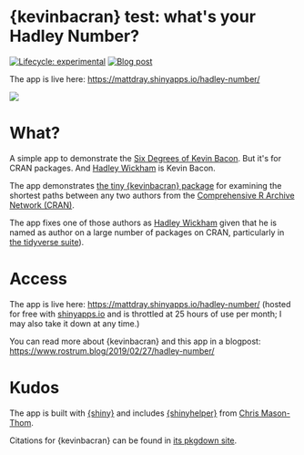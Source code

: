 # {kevinbacran} test: what's your Hadley Number?

<!-- badges: start -->
[![Lifecycle: experimental](https://img.shields.io/badge/lifecycle-experimental-orange.svg)](https://www.tidyverse.org/lifecycle/#experimental)
[![Blog post](https://img.shields.io/badge/rostrum.blog-post-008900?labelColor=000000&logo=data%3Aimage%2Fgif%3Bbase64%2CR0lGODlhEAAQAPEAAAAAABWCBAAAAAAAACH5BAlkAAIAIf8LTkVUU0NBUEUyLjADAQAAACwAAAAAEAAQAAAC55QkISIiEoQQQgghRBBCiCAIgiAIgiAIQiAIgSAIgiAIQiAIgRAEQiAQBAQCgUAQEAQEgYAgIAgIBAKBQBAQCAKBQEAgCAgEAoFAIAgEBAKBIBAQCAQCgUAgEAgCgUBAICAgICAgIBAgEBAgEBAgEBAgECAgICAgECAQIBAQIBAgECAgICAgICAgECAQECAQICAgICAgICAgEBAgEBAgEBAgICAgICAgECAQIBAQIBAgECAgICAgIBAgECAQECAQIBAgICAgIBAgIBAgEBAgECAgECAgICAgICAgECAgECAgQIAAAQIKAAAh%2BQQJZAACACwAAAAAEAAQAAAC55QkIiESIoQQQgghhAhCBCEIgiAIgiAIQiAIgSAIgiAIQiAIgRAEQiAQBAQCgUAQEAQEgYAgIAgIBAKBQBAQCAKBQEAgCAgEAoFAIAgEBAKBIBAQCAQCgUAgEAgCgUBAICAgICAgIBAgEBAgEBAgEBAgECAgICAgECAQIBAQIBAgECAgICAgICAgECAQECAQICAgICAgICAgEBAgEBAgEBAgICAgICAgECAQIBAQIBAgECAgICAgIBAgECAQECAQIBAgICAgIBAgIBAgEBAgECAgECAgICAgICAgECAgECAgQIAAAQIKAAA7)](https://www.rostrum.blog/2019/02/27/hadley-number/)
<!-- badges: end -->


The app is live here: https://mattdray.shinyapps.io/hadley-number/

![](https://raw.githubusercontent.com/matt-dray/hadley-number/master/img/hadley-number.gif)

# What?

A simple app to demonstrate the [Six Degrees of Kevin Bacon](https://en.wikipedia.org/wiki/Six_Degrees_of_Kevin_Bacon). But it's for CRAN packages. And [Hadley Wickham](http://hadley.nz/) is Kevin Bacon.

The app demonstrates [the tiny {kevinbacran} package](https://matt-dray.github.io/kevinbacran/) for examining the shortest paths between any two authors from the [Comprehensive R Archive Network (CRAN)](https://cran.r-project.org/).

The app fixes one of those authors as [Hadley Wickham](http://hadley.nz/) given that he is named as author on a large number of packages on CRAN, particularly in [the tidyverse suite](https://www.tidyverse.org/)).

# Access

The app is live here: https://mattdray.shinyapps.io/hadley-number/ (hosted for free with [shinyapps.io](http://www.shinyapps.io/) and is throttled at 25 hours of use per month; I may also take it down at any time.)

You can read more about {kevinbacran} and this app in a blogpost: https://www.rostrum.blog/2019/02/27/hadley-number/

# Kudos

The app is built with [{shiny}](http://www.shinyapps.io/) and includes [{shinyhelper}](https://cran.r-project.org/package=shinyhelper ) from [Chris Mason-Thom](https://github.com/cwthom).

Citations for {kevinbacran} can be found in [its pkgdown site](https://matt-dray.github.io/kevinbacran/).
